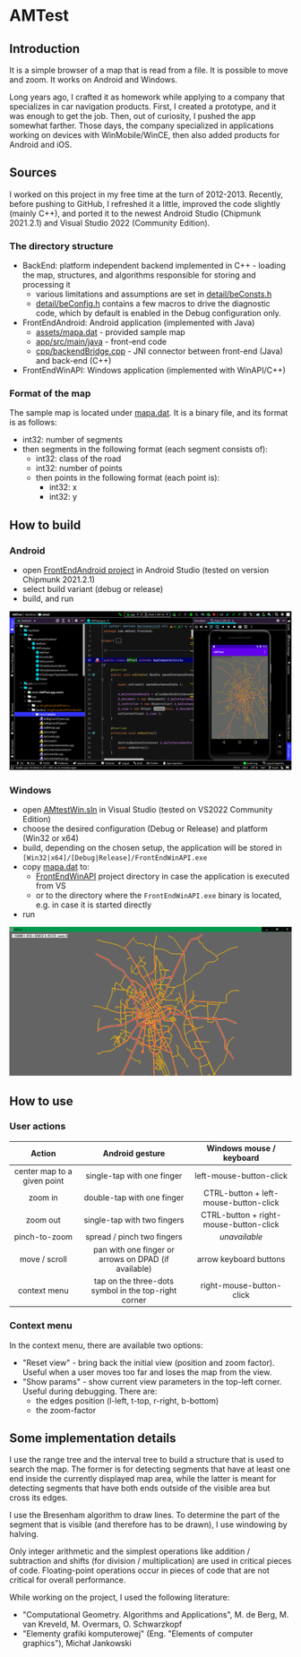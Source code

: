 # AMTest

## Introduction

It is a simple browser of a map that is read from a file. It is possible to move and zoom. It works on Android and Windows.

Long years ago, I crafted it as homework while applying to a company that specializes in car navigation products. First, I created a prototype, and it was enough to get the job. Then, out of curiosity, I pushed the app somewhat farther. Those days, the company specialized in applications working on devices with WinMobile/WinCE, then also added products for Android and iOS.

## Sources

I worked on this project in my free time at the turn of 2012-2013. Recently, before pushing to GitHub, I refreshed it a little, improved the code slightly (mainly C++), and ported it to the newest Android Studio (Chipmunk 2021.2.1) and Visual Studio 2022 (Community Edition).

### The directory structure

* BackEnd: platform independent backend implemented in C++ - loading the map, structures, and algorithms responsible for storing and processing it
	* various limitations and assumptions are set in [detail/beConsts.h](BackEnd/detail/beConsts.h)
	* [detail/beConfig.h](BackEnd/detail/beConfig.h) contains a few macros to drive the diagnostic code, which by default is enabled in the Debug configuration only.
* FrontEndAndroid: Android application (implemented with Java)
	* [assets/mapa.dat](FrontEndAndroid/app/src/main/assets/mapa.dat) - provided sample map
	* [app/src/main/java](FrontEndAndroid/app/src/main/java) - front-end code
	* [cpp/backendBridge.cpp](FrontEndAndroid/app/src/main/cpp/backendBridge.cpp) - JNI connector between front-end (Java) and back-end (C++)
* FrontEndWinAPI: Windows application (implemented with WinAPI/C++)

### Format of the map

The sample map is located under [mapa.dat](FrontEndAndroid/app/src/main/assets/mapa.dat).
It is a binary file, and its format is as follows:
* int32: number of segments
* then segments in the following format (each segment consists of):
	- int32: class of the road
	- int32: number of points
	- then points in the following format (each point is):
		- int32: x
		- int32: y

## How to build

### Android

* open [FrontEndAndroid project](FrontEndAndroid) in Android Studio (tested on version Chipmunk 2021.2.1)
* select build variant (debug or release)
* build, and run

![Alt text](https://raw.githubusercontent.com/marinesovitch/media/trunk/AMTest/android_studio_emulator.png "a sample screenshot of the application running on the emulator in the Android Studio")

### Windows

* open [AMtestWin.sln](AMtestWin.sln) in Visual Studio (tested on VS2022 Community Edition)
* choose the desired configuration (Debug or Release) and platform (Win32 or x64)
* build, depending on the chosen setup, the application will be stored in `[Win32|x64]/[Debug|Release]/FrontEndWinAPI.exe`
* copy [mapa.dat](FrontEndAndroid/app/src/main/assets/mapa.dat) to:
	- [FrontEndWinAPI](FrontEndWinAPI) project directory in case the application is executed from VS
	- or to the directory where the `FrontEndWinAPI.exe` binary is located, e.g. in case it is started directly
* run

![Alt text](https://raw.githubusercontent.com/marinesovitch/media/trunk/AMTest/winapi.png "a sample screenshot of the application running under Windows")

## How to use

### User actions

| Action                     | Android gesture                                  | Windows mouse / keyboard                 |
|           :---:            |                   :---:                          |                 :---:                    |
| center map to a given point | single-tap with one finger                      | left-mouse-button-click                  |
| zoom in                    | double-tap with one finger                       | CTRL-button + left-mouse-button-click    |
| zoom out                   | single-tap with two fingers                      | CTRL-button + right-mouse-button-click   |
| pinch-to-zoom              | spread / pinch two fingers                       | *unavailable*                            |
| move / scroll              | pan with one finger or arrows on DPAD (if available) | arrow keyboard buttons               |
| context menu               | tap on the three-dots symbol in the top-right corner | right-mouse-button-click             |

### Context menu

In the context menu, there are available two options:
* "Reset view" - bring back the initial view (position and zoom factor). Useful when a user moves too far and loses the map from the view.
* "Show params" - show current view parameters in the top-left corner. Useful during debugging. There are:
	- the edges position (l-left, t-top, r-right, b-bottom)
	- the zoom-factor

## Some implementation details

I use the range tree and the interval tree to build a structure that is used to search the map. The former is for detecting segments that have at least one end inside the currently displayed map area, while the latter is meant for detecting segments that have both ends outside of the visible area but cross its edges.

I use the Bresenham algorithm to draw lines. To determine the part of the segment that is visible (and therefore has to be drawn), I use windowing by halving.

Only integer arithmetic and the simplest operations like addition / subtraction and shifts (for division / multiplication) are used in critical pieces of code. Floating-point operations occur in pieces of code that are not critical for overall performance.

While working on the project, I used the following literature:
* "Computational Geometry. Algorithms and Applications", M. de Berg, M. van Kreveld, M. Overmars, O. Schwarzkopf
* "Elementy grafiki komputerowej" (Eng. "Elements of computer graphics"), Michał Jankowski
